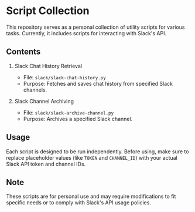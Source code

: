 # Script Collection

This repository serves as a personal collection of utility scripts for various tasks. Currently, it includes scripts for interacting with Slack's API.

## Contents

1. Slack Chat History Retrieval
   - File: `slack/slack-chat-history.py`
   - Purpose: Fetches and saves chat history from specified Slack channels.

2. Slack Channel Archiving
   - File: `slack/slack-archive-channel.py`
   - Purpose: Archives a specified Slack channel.

## Usage

Each script is designed to be run independently. Before using, make sure to replace placeholder values (like `TOKEN` and `CHANNEL_ID`) with your actual Slack API token and channel IDs.

## Note

These scripts are for personal use and may require modifications to fit specific needs or to comply with Slack's API usage policies.